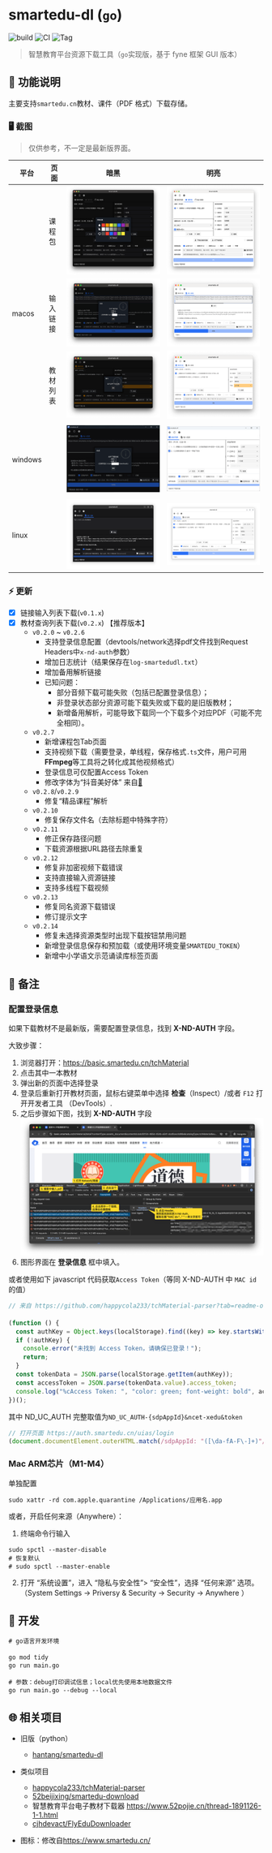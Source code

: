 # smartedu-dl (`go`)

![build](https://github.com/hantang/smartedu-dl-go/actions/workflows/release.yml/badge.svg)
![CI](https://github.com/hantang/smartedu-dl-go/actions/workflows/ci.yml/badge.svg)
![Tag](https://img.shields.io/github/v/tag/hantang/smartedu-dl-go)

> 智慧教育平台资源下载工具（`go`实现版，基于 fyne 框架 GUI 版本）

## 📝 功能说明

主要支持`smartedu.cn`教材、课件（PDF 格式）下载存储。

### 🖥️ 截图

> 仅供参考，不一定是最新版界面。

| 平台    | 页面     | 暗黑                       | 明亮                        |
| ------- | -------- | -------------------------- | --------------------------- |
|         | 课程包 | ![](images/mac-dark3c.png) | ![](images/mac-light3c.png) |
| macos   | 输入链接 | ![](images/mac-dark2a.png) | ![](images/mac-light2a.png) |
|         | 教材列表 | ![](images/mac-dark2b.png) | ![](images/mac-light2b.png) |
|         |          |                            |
| windows |          | ![](images/win-dark.png)   | ![](images/win-light.png)   |
|         |          |                            |
| linux   |          | ![](images/linux-dark.png) | ![](images/linux-light.png) |

### ⚡️ 更新

- [x] 链接输入列表下载(`v0.1.x`)
- [x] 教材查询列表下载(`v0.2.x`) 【推荐版本】
  - `v0.2.0` ~ `v0.2.6`
    - 支持登录信息配置（devtools/network选择pdf文件找到Request Headers中`x-nd-auth`参数）
    - 增加日志统计（结果保存在`log-smartedudl.txt`）
    - 增加备用解析链接
    - 已知问题：
      - 部分音频下载可能失败（包括已配置登录信息）；
      - 非登录状态部分资源可能下载失败或下载的是旧版教材；
      - 新增备用解析，可能导致下载同一个下载多个对应PDF（可能不完全相同）。
  - `v0.2.7`
    - 新增课程包Tab页面
    - 支持视频下载（需要登录，单线程，保存格式`.ts`文件，用户可用**FFmpeg**等工具将之转化成其他视频格式）
    - 登录信息可仅配置Access Token
    - 修改字体为“抖音美好体” 来自[:link:](https://github.com/bytedance/fonts)
  - `v0.2.8`/`v0.2.9`
    - 修复“精品课程”解析
  - `v0.2.10`
    - 修复保存文件名（去除标题中特殊字符）
  - `v0.2.11`
    - 修正保存路径问题
    - 下载资源根据URL路径去除重复
  - `v0.2.12`
    - 修复非加密视频下载错误
    - 支持直接输入资源链接
    - 支持多线程下载视频
  - `v0.2.13`
    - 修复同名资源下载错误
    - 修订提示文字
  - `v0.2.14`
    - 修复未选择资源类型时出现下载按钮禁用问题
    - 新增登录信息保存和预加载（或使用环境变量`SMARTEDU_TOKEN`）
    - 新增中小学语文示范诵读库标签页面

## 🚨 备注

### 配置登录信息

如果下载教材不是最新版，需要配置登录信息，找到 **X-ND-AUTH** 字段。

大致步骤：

1. 浏览器打开：<https://basic.smartedu.cn/tchMaterial>
2. 点击其中一本教材
3. 弹出新的页面中选择登录
4. 登录后重新打开教材页面，鼠标右键菜单中选择 **检查**（Inspect）/或者 `F12` 打开开发者工具 （DevTools）.
5. 之后步骤如下图，找到 **X-ND-AUTH** 字段
    ![](./images/steps.png)
6. 图形界面在 **登录信息** 框中填入。

或者使用如下 javascript 代码获取`Access Token`（等同 X-ND-AUTH 中 `MAC id` 的值）

```javascript
// 来自 https://github.com/happycola233/tchMaterial-parser?tab=readme-ov-file#2-设置-access-token

(function () {
  const authKey = Object.keys(localStorage).find((key) => key.startsWith("ND_UC_AUTH"));
  if (!authKey) {
    console.error("未找到 Access Token，请确保已登录！");
    return;
  }
  const tokenData = JSON.parse(localStorage.getItem(authKey));
  const accessToken = JSON.parse(tokenData.value).access_token;
  console.log("%cAccess Token: ", "color: green; font-weight: bold", accessToken);
})();
```

其中 ND_UC_AUTH 完整取值为`ND_UC_AUTH-{sdpAppId}&ncet-xedu&token`

```javascript
// 打开页面 https://auth.smartedu.cn/uias/login
(document.documentElement.outerHTML.match(/sdpAppId: "([\da-fA-F\-]+)"/) || [])[1];
```

### Mac ARM芯片（M1-M4）

单独配置
```shell
sudo xattr -rd com.apple.quarantine /Applications/应用名.app
```

或者，开启任何来源（Anywhere）：

1. 终端命令行输入
```shell
sudo spctl --master-disable
# 恢复默认
# sudo spctl --master-enable
```

2. 打开 “系统设置”，进入 “隐私与安全性”> “安全性”，选择 “任何来源” 选项。
  （System Settings -> Priversy & Security -> Security -> Anywhere ）

## 👷 开发

```shell
# go语言开发环境

go mod tidy
go run main.go

# 参数：debug打印调试信息；local优先使用本地数据文件
go run main.go --debug --local
```

## 🌐 相关项目

- 旧版（python）
  - [hantang/smartedu-dl](https://github.com/hantang/smartedu-dl)

- 类似项目
  - [happycola233/tchMaterial-parser](https://github.com/happycola233/tchMaterial-parser)
  - [52beijixing/smartedu-download](https://github.com/52beijixing/smartedu-download)
  - 智慧教育平台电子教材下载器 <https://www.52pojie.cn/thread-1891126-1-1.html>
  - [cjhdevact/FlyEduDownloader](https://github.com/cjhdevact/FlyEduDownloader)

- 图标：修改自<https://www.smartedu.cn/>
